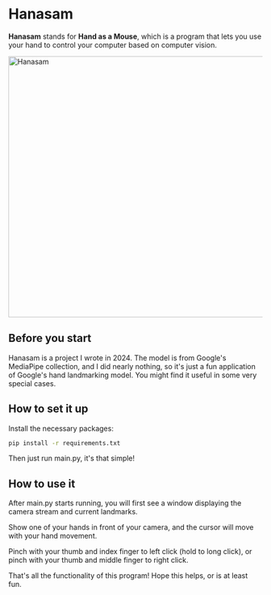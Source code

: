 # Hanasam

**Hanasam** stands for **Hand as a Mouse**, which is a program that lets you use your hand to control your computer based on computer vision.

<img width="616" height="518" alt="Hanasam" src="https://github.com/user-attachments/assets/8996d1d8-1fd2-4615-a189-856dc2c1d001" />

## Before you start
Hanasam is a project I wrote in 2024. The model is from Google's MediaPipe collection, and I did nearly nothing, so it's just a fun application of Google's hand landmarking model. You might find it useful in some very special cases.

## How to set it up
Install the necessary packages:

```bash
pip install -r requirements.txt
```

Then just run main.py, it's that simple!

## How to use it

After main.py starts running, you will first see a window displaying the camera stream and current landmarks.

Show one of your hands in front of your camera, and the cursor will move with your hand movement.

Pinch with your thumb and index finger to left click (hold to long click), or pinch with your thumb and middle finger to right click.

That's all the functionality of this program!
Hope this helps, or is at least fun.
